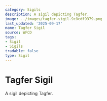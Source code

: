 ```yaml
---
category: Sigils
description: A sigil depicting Tagfer.
image: ../images/tagfer-sigil-9c8cdf9379.png
last_updated: '2025-09-17'
name: Tagfer Sigil
source: WFCD
tags:
- Sigil
- Sigils
tradable: false
type: Sigil
---
```


# Tagfer Sigil

A sigil depicting Tagfer.


